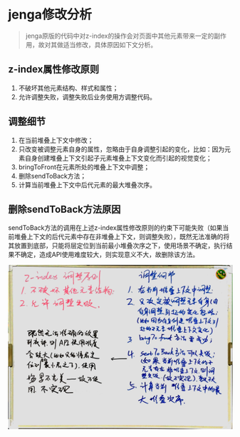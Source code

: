 # jenga修改分析

> jenga原版的代码中对z-index的操作会对页面中其他元素带来一定的副作用，故对其做适当修改，具体原因如下文分析。

## z-index属性修改原则
1. 不破坏其他元素结构、样式和属性；
2. 允许调整失败，调整失败后业务使用方调整代码。

## 调整细节
1. 在当前堆叠上下文中修改；
2. 只改变被调整元素自身的属性，忽略由于自身调整引起的变化，比如：因为元素自身创建堆叠上下文引起子元素堆叠上下文变化而引起的视觉变化；
3. bringToFront在元素所处的堆叠上下文中调整；
4. 删除sendToBack方法；
5. 计算当前堆叠上下文中后代元素的最大堆叠次序。

## 删除sendToBack方法原因
sendToBack方法的调用在上述z-index属性修改原则的约束下可能失败（如果当前堆叠上下文的后代元素中存在非堆叠上下文，则调整失败），既然无法准确的将其放置到底部，只能将层定位到当前最小堆叠次序之下，使用场景不确定，执行结果不确定，造成API使用难度较大，则实现意义不大，故删除该方法。

![readme草稿](./readme.jpeg)